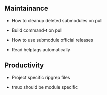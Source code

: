 ## Maintainance 
- How to cleanup deleted submodules on pull

- Build command-t on pull

- How to use submodule official releases

- Read helptags automatically 

## Productivity 

- Project specific ripgrep files

- tmux should be module specific

